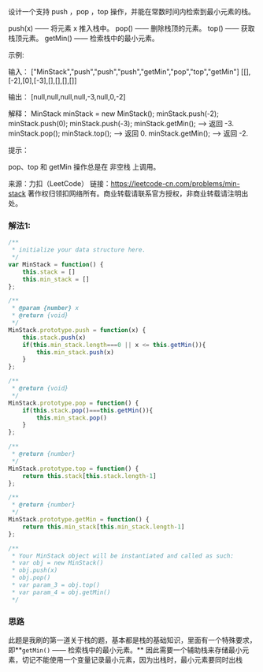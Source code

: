 设计一个支持 push ，pop ，top 操作，并能在常数时间内检索到最小元素的栈。

push(x) —— 将元素 x 推入栈中。
pop() —— 删除栈顶的元素。
top() —— 获取栈顶元素。
getMin() —— 检索栈中的最小元素。


示例:

输入：
["MinStack","push","push","push","getMin","pop","top","getMin"]
[[],[-2],[0],[-3],[],[],[],[]]

输出：
[null,null,null,null,-3,null,0,-2]

解释：
MinStack minStack = new MinStack();
minStack.push(-2);
minStack.push(0);
minStack.push(-3);
minStack.getMin();   --> 返回 -3.
minStack.pop();
minStack.top();      --> 返回 0.
minStack.getMin();   --> 返回 -2.


提示：

pop、top 和 getMin 操作总是在 非空栈 上调用。

来源：力扣（LeetCode）
链接：https://leetcode-cn.com/problems/min-stack
著作权归领扣网络所有。商业转载请联系官方授权，非商业转载请注明出处。

### 解法1:

```js
/**
 * initialize your data structure here.
 */
var MinStack = function() {
    this.stack = []
    this.min_stack = []
};

/** 
 * @param {number} x
 * @return {void}
 */
MinStack.prototype.push = function(x) {
    this.stack.push(x)
    if(this.min_stack.length===0 || x <= this.getMin()){
        this.min_stack.push(x)
    }
};

/**
 * @return {void}
 */
MinStack.prototype.pop = function() {
    if(this.stack.pop()===this.getMin()){
        this.min_stack.pop()
    }
};

/**
 * @return {number}
 */
MinStack.prototype.top = function() {
    return this.stack[this.stack.length-1]
};

/**
 * @return {number}
 */
MinStack.prototype.getMin = function() {
    return this.min_stack[this.min_stack.length-1]
};

/**
 * Your MinStack object will be instantiated and called as such:
 * var obj = new MinStack()
 * obj.push(x)
 * obj.pop()
 * var param_3 = obj.top()
 * var param_4 = obj.getMin()
 */
```

### 思路

此题是我刷的第一道关于栈的题，基本都是栈的基础知识，里面有一个特殊要求，即**`getMin()` —— 检索栈中的最小元素。** 因此需要一个辅助栈来存储最小元素，切记不能使用一个变量记录最小元素，因为出栈时，最小元素要同时出栈